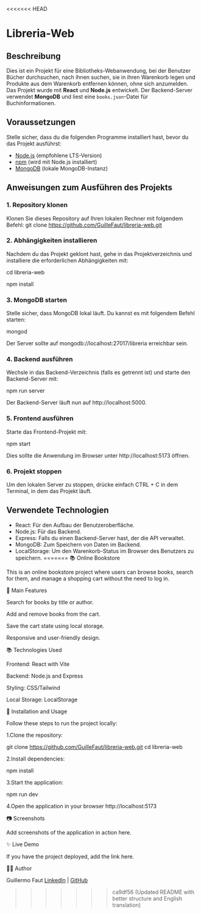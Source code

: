 <<<<<<< HEAD
# Libreria-Web

## Beschreibung
Dies ist ein Projekt für eine Bibliotheks-Webanwendung, bei der Benutzer Bücher durchsuchen, nach ihnen suchen, sie in ihren Warenkorb legen und Produkte aus dem Warenkorb entfernen können, ohne sich anzumelden. Das Projekt wurde mit **React** und **Node.js** entwickelt. Der Backend-Server verwendet **MongoDB** und liest eine `books.json`-Datei für Buchinformationen.

## Voraussetzungen
Stelle sicher, dass du die folgenden Programme installiert hast, bevor du das Projekt ausführst:

- [Node.js](https://nodejs.org/) (empfohlene LTS-Version)
- [npm](https://www.npmjs.com/) (wird mit Node.js installiert)
- [MongoDB](https://www.mongodb.com/try/download/community) (lokale MongoDB-Instanz)

## Anweisungen zum Ausführen des Projekts

### 1. Repository klonen
Klonen Sie dieses Repository auf Ihren lokalen Rechner mit folgendem Befehl:
git clone https://github.com/GuilleFaut/libreria-web.git


### 2. Abhängigkeiten installieren
Nachdem du das Projekt geklont hast, gehe in das Projektverzeichnis und installiere die erforderlichen Abhängigkeiten mit:

cd libreria-web

npm install

### 3. MongoDB starten
Stelle sicher, dass MongoDB lokal läuft. Du kannst es mit folgendem Befehl starten:

mongod

Der Server sollte auf mongodb://localhost:27017/libreria erreichbar sein.

### 4. Backend ausführen
Wechsle in das Backend-Verzeichnis (falls es getrennt ist) und starte den Backend-Server mit:

npm run server

Der Backend-Server läuft nun auf http://localhost:5000.

### 5. Frontend ausführen
Starte das Frontend-Projekt mit:

npm start

Dies sollte die Anwendung im Browser unter http://localhost:5173 öffnen.

### 6. Projekt stoppen
Um den lokalen Server zu stoppen, drücke einfach CTRL + C in dem Terminal, in dem das Projekt läuft.

## Verwendete Technologien
- React: Für den Aufbau der Benutzeroberfläche.
- Node.js: Für das Backend.
- Express: Falls du einen Backend-Server hast, der die API verwaltet.
- MongoDB: Zum Speichern von Daten im Backend.
- LocalStorage: Um den Warenkorb-Status im Browser des Benutzers zu speichern.
=======
📚 Online Bookstore

This is an online bookstore project where users can browse books, search for them, and manage a shopping cart without the need to log in.


🎯 Main Features

Search for books by title or author.

Add and remove books from the cart.

Save the cart state using local storage.

Responsive and user-friendly design.


📚 Technologies Used

Frontend: React with Vite

Backend: Node.js and Express

Styling: CSS/Tailwind

Local Storage: LocalStorage


🔧 Installation and Usage

Follow these steps to run the project locally:

1.Clone the repository:

git clone https://github.com/GuilleFaut/libreria-web.git
cd libreria-web

2.Install dependencies:

npm install

3.Start the application:

npm run dev

4.Open the application in your browser 
http://localhost:5173


📷 Screenshots

Add screenshots of the application in action here.


✨ Live Demo

If you have the project deployed, add the link here.


👨‍💻 Author

Guillermo Faut
[LinkedIn](https://www.linkedin.com/in/guillermo-faut-92902389/) | [GitHub](https://github.com/GuilleFaut)
>>>>>>> ca9df56 (Updated README with better structure and English translation)
